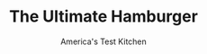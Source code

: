 ---
layout: ../../layouts/MarkdownPostLayout.astro
title: The Ultimate Hamburger
author: America's Test Kitchen
pubDate: 2023-03-15
description: "A great burger is well browned on the exterior and juicy and tender on the inside. But they rarely turn out that way. We wanted to make the ultimate no-holds-barred burger."
image_url: https://res.cloudinary.com/hksqkdlah/image/upload/ar_1:1,c_fill,dpr_2.0,f_auto,fl_lossy.progressive.strip_profile,g_faces:auto,q_auto:low,w_344/4276_sfs-perfect-hamburgers-318262
tags: ["Main Courses","Beef","Grilling & Barbecue","4th of July","Cook's Country TV"]
calories: 2991
protein: 38
carbohydrates: 7
fats: 
fiber: 
ingredients: ["8 strips, bacon","1 - 2 slices, white sandwich bread, crusts removed and discarded, remaining bread cut into 1/2-inch pieces (about 1 cup)","1/4 cup, milk","1 1/2 pounds, ground beef (see headnote)","1 teaspoon, table salt","1/2 teaspoon, ground black pepper","2 large cloves, garlic, very finely minced",", Vegetable oil for grill rack"]
serves: 4
time: ""
instructions: ["Fry bacon in large skillet over medium heat until crisp, about 8 minutes. Transfer bacon to plate lined with paper towels. Spoon 3 tablespoons bacon fat into heatproof bowl and place in refrigerator while preparing other ingredients.","Place bread in small bowl, add milk, and let mixture sit until saturated, about 5 minutes. Using fork, mash bread and milk until it forms smooth paste. Break up beef into small pieces in medium bowl. Season with salt and pepper, then add garlic, bread paste, and reserved bacon fat. Using fork or hands, lightly knead together so that ingredients are well incorporated and mixture forms cohesive mass. Divide meat into 4 equal portions. Using hands, toss each portion of meat back and forth to form loose ball, then gently flatten each ball into 3/4-inch-thick patty.","Oil cooking grate and grill burgers over very hot fire, without pressing down on them, until well seared on both sides, 3 to 5 minutes per side. Serve, topped with bacon, if desired."]
nutrition: ["627 mg Potassium","385 mg Phosphorus","71 mg Calcium","3 mg Iron","43 mg Magnesium","605 mg Sodium","8 mg Zinc","61 g Fat","10 mg Niacin (B3)","27 g Monounsaturated","5 g Polyunsaturated","160 mg Cholesterol","21 g Saturated","2 g Trans","2 µg Folic acid","19 µg Folate (food)","2 g Sugars","4 µg Vitamin K","149 g Water","7 g Carbs","23 µg Folate equivalent (total)","38 g Protein","1 mg Vitamin E","3 µg Vitamin B12","20 µg Vitamin A","747 kcal Energy","2991 calories"]
notes: "For this recipe, you want ground beef that is 85 percent to 90 percent lean. With the added bacon fat, 80 percent lean beef will make slightly greasy burgers. Crumble the cooked bacon slices over a salad, or use the slices as a burger topping."
---